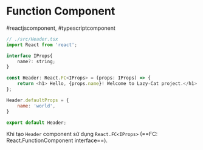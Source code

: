 # Function Component
#reactjscomponent, #typescriptcomponent

```javascript
// ./src/Header.tsx
import React from 'react';

interface IProps{
	name?: string;
}

const Header: React.FC<IProps> = (props: IProps) => {
	return <h1> Hello, {props.name}! Welcome to Lazy-Cat project.</h1>
};

Header.defaultProps = {
	name: 'world',
}

export default Header;
```

Khi tạo `Header` component sử dụng `React.FC<IProps>`  (==FC: React.FunctionComponent interface==). 
